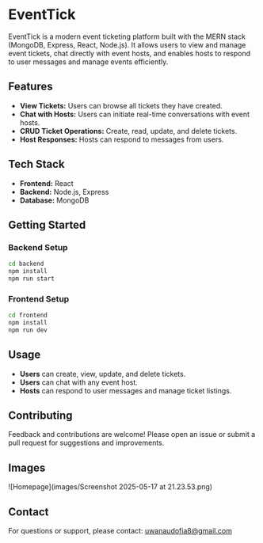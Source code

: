# EventTick

EventTick is a modern event ticketing platform built with the MERN stack (MongoDB, Express, React, Node.js). It allows users to view and manage event tickets, chat directly with event hosts, and enables hosts to respond to user messages and manage events efficiently.

## Features

- **View Tickets:** Users can browse all tickets they have created.
- **Chat with Hosts:** Users can initiate real-time conversations with event hosts.
- **CRUD Ticket Operations:** Create, read, update, and delete tickets.
- **Host Responses:** Hosts can respond to messages from users.

## Tech Stack

- **Frontend:** React
- **Backend:** Node.js, Express
- **Database:** MongoDB

## Getting Started

### Backend Setup

```bash
cd backend
npm install
npm run start
```

### Frontend Setup

```bash
cd frontend
npm install
npm run dev
```

## Usage

- **Users** can create, view, update, and delete tickets.
- **Users** can chat with any event host.
- **Hosts** can respond to user messages and manage ticket listings.

## Contributing

Feedback and contributions are welcome! Please open an issue or submit a pull request for suggestions and improvements.

## Images
![Homepage](images/Screenshot 2025-05-17 at 21.23.53.png)


## Contact

For questions or support, please contact: [uwanaudofia8@gmail.com](mailto:uwanaudofia8@gmail.com)
